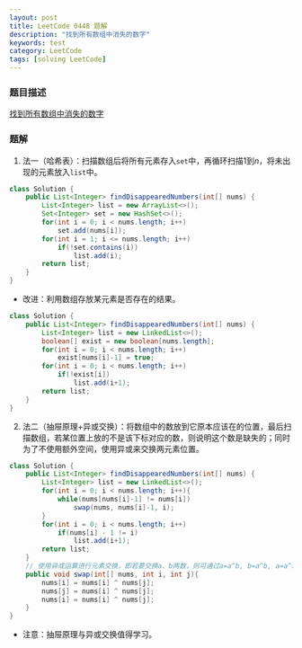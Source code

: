```yaml
---
layout: post
title: LeetCode 0448 题解
description: "找到所有数组中消失的数字"
keywords: test
category: LeetCode
tags: [solving LeetCode]
---
```


### 题目描述
[找到所有数组中消失的数字](https://leetcode-cn.com/problems/find-all-numbers-disappeared-in-an-array/)

### 题解
1. 法一（哈希表）：扫描数组后将所有元素存入`set`中，再循环扫描$1$到$n$，将未出现的元素放入`list`中。
```java
class Solution {
    public List<Integer> findDisappearedNumbers(int[] nums) {
        List<Integer> list = new ArrayList<>();
        Set<Integer> set = new HashSet<>();
        for(int i = 0; i < nums.length; i++)
            set.add(nums[i]);
        for(int i = 1; i <= nums.length; i++)
            if(!set.contains(i))
                list.add(i);
        return list;
    }
}
```
* 改进：利用数组存放某元素是否存在的结果。
```java
class Solution {
    public List<Integer> findDisappearedNumbers(int[] nums) {
        List<Integer> list = new LinkedList<>();
        boolean[] exist = new boolean[nums.length];
        for(int i = 0; i < nums.length; i++)
            exist[nums[i]-1] = true;
        for(int i = 0; i < nums.length; i++)
            if(!exist[i])
                list.add(i+1);
        return list;
    }
}
```
2. 法二（抽屉原理+异或交换）：将数组中的数放到它原本应该在的位置，最后扫描数组，若某位置上放的不是该下标对应的数，则说明这个数是缺失的；同时为了不使用额外空间，使用异或来交换两元素位置。
```java
class Solution {
    public List<Integer> findDisappearedNumbers(int[] nums) {
        List<Integer> list = new LinkedList<>();
        for(int i = 0; i < nums.length; i++){
            while(nums[nums[i]-1] != nums[i])
                swap(nums, nums[i]-1, i);
        }
        for(int i = 0; i < nums.length; i++)
            if(nums[i] - 1 != i)
                list.add(i+1);
        return list;
    }
    // 使用异或运算进行元素交换，即若要交换a、b两数，则可通过a=a^b, b=a^b, a=a^b得到。
    public void swap(int[] nums, int i, int j){
        nums[i] = nums[i] ^ nums[j];
        nums[j] = nums[i] ^ nums[j];
        nums[i] = nums[i] ^ nums[j];
    }
}
```
* 注意：抽屉原理与异或交换值得学习。
